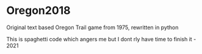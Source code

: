 # Oregon2018

Original text based Oregon Trail game from 1975, rewritten in python

This is spaghetti code which angers me but I dont rly have time to finish it - 2021
